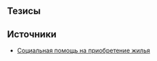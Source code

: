 ## Тезисы

## Источники
- [Социальная помощь на приобретение жилья](https://www.gosuslugi.ru/life/details/assistance_for_the_purchase_of_housing)